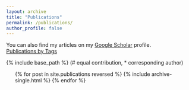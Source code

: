 ```yaml
---
layout: archive
title: "Publications"
permalink: /publications/
author_profile: false
---
```


You can also find my articles on my <a href="https://scholar.google.com/citations?user=23XDhOwAAAAJ&hl=en">Google Scholar</a> profile.
<br><a href="/tags/">Publications by Tags</a>

{% include base_path %}
(# equal contribution, * corresponding author)
<ol reversed>
{% for post in site.publications reversed %}
  {% include archive-single.html %}
{% endfor %}
</ol>
